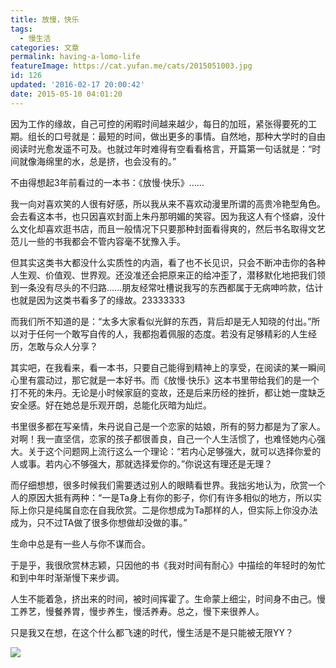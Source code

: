 ```yaml
---
title: 放慢，快乐
tags:
  - 慢生活
categories: 文章
permalink: having-a-lomo-life
featureImage: https://cat.yufan.me/cats/2015051003.jpg
id: 126
updated: '2016-02-17 20:00:42'
date: 2015-05-10 04:01:20
---
```


因为工作的缘故，自己可控的闲暇时间越来越少，每日的加班，紧张得要死的工期。组长的口号就是：最短的时间，做出更多的事情。自然地，那种大学时的自由阅读时光愈发遥不可及。也就过年时难得有空看看格言，开篇第一句话就是：“时间就像海绵里的水，总是挤，也会没有的。”

不由得想起3年前看过的一本书：《放慢·快乐》……

<!--more-->

我一向对喜欢笑的人很有好感，所以我从来不喜欢动漫里所谓的高贵冷艳型角色。会去看这本书，也只因喜欢封面上朱丹那明媚的笑容。因为我这人有个怪癖，没什么文化却喜欢逛书店，而且一般情况下只要那种封面看得爽的，然后书名取得文艺范儿一些的书我都会不管内容毫不犹豫入手。

但其实这类书大都没什么实质性的内涵，看了也不长见识，只会不断冲击你的各种人生观、价值观、世界观。还没准还会把原来正的给冲歪了，潜移默化地把我们领到一条没有尽头的不归路……朋友经常吐槽说我写的东西都属于无病呻吟款，估计也就是因为这类书看多了的缘故。23333333

而我们所不知道的是：“太多大家看似光鲜的东西，背后却是无人知晓的付出。”所以对于任何一个敢写自传的人，我都抱着佩服的态度。若没有足够精彩的人生经历，怎敢与众人分享？

其实吧，在我看来，看一本书，只要自己能得到精神上的享受，在阅读的某一瞬间心里有震动过，那它就是一本好书。而《放慢·快乐》这本书里带给我们的是一个打不死的朱丹。无论是小时候家庭的变故，还是后来历经的挫折，都让她一度缺乏安全感。好在她总是乐观开朗，总能化灰暗为灿烂。

书里很多都在写亲情，朱丹说自己是一个恋家的姑娘，所有的努力都是为了家人。对啊！我一直坚信，恋家的孩子都很善良，自己一个人生活惯了，也难怪她内心强大。关于这个问题网上流行这么一个理论：“若内心足够强大，就可以选择你爱的人或事。若内心不够强大，那就选择爱你的。”你说这有理还是无理？

而仔细想想，很多时候我们需要透过别人的眼睛看世界。我拙劣地认为，欣赏一个人的原因大抵有两种：“一是Ta身上有你的影子，你们有许多相似的地方，所以实际上你只是纯属自恋在自我欣赏。二是你想成为Ta那样的人，但实际上你没办法成为，只不过TA做了很多你想做却没做的事。”

生命中总是有一些人与你不谋而合。

于是乎，我很欣赏林志颖，只因他的书《我对时间有耐心》中描绘的年轻时的匆忙和到中年时渐渐慢下来步调。

人生不能着急，挤出来的时间，被时间挥霍了。生命蒙上细尘，时间身不由己。慢工养艺，慢餐养胃，慢步养生，慢活养寿。总之，慢下来很养人。

只是我又在想，在这个什么都飞速的时代，慢生活是不是只能被无限YY？

![](https://cat.yufan.me/cats/2015051005.jpg)
